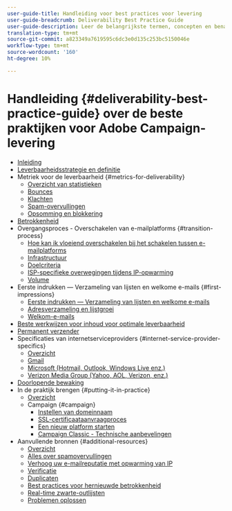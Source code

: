 ```yaml
---
user-guide-title: Handleiding voor best practices voor levering
user-guide-breadcrumb: Deliverability Best Practice Guide
user-guide-description: Leer de belangrijkste termen, concepten en benaderingen van de leverbaarheid om u in staat te stellen uw marketingprogramma te laten slagen.
translation-type: tm+mt
source-git-commit: a823349a7619595c6dc3e0d135c253bc5150046e
workflow-type: tm+mt
source-wordcount: '160'
ht-degree: 10%

---
```



# Handleiding {#deliverability-best-practice-guide} over de beste praktijken voor Adobe Campaign-levering

+ [Inleiding](/help/introduction.md)
+ [Leverbaarheidsstrategie en definitie](/help/deliverability-strategy-and-definition.md)
+ Metriek voor de leverbaarheid {#metrics-for-deliverability}
   + [Overzicht van statistieken](/help/metrics/metrics-overview.md)
   + [Bounces](/help/metrics/bounces.md)
   + [Klachten](/help/metrics/complaints.md)
   + [Spam-overvullingen](/help/metrics/spam-traps.md)
   + [Opsomming en blokkering](/help/metrics/bulking-and-blocking.md)
+ [Betrokkenheid](/help/engagement.md)
+ Overgangsproces - Overschakelen van e-mailplatforms {#transition-process}
   + [Hoe kan ik vloeiend overschakelen bij het schakelen tussen e-mailplatforms](/help/transition-process/switching-email-platforms.md)
   + [Infrastructuur](/help/transition-process/infrastructure.md)
   + [Doelcriteria](/help/transition-process/targeting-criteria.md)
   + [ISP-specifieke overwegingen tijdens IP-opwarming](/help/transition-process/isp-specific-considerations-during-ip-warming.md)
   + [Volume](/help/transition-process/volume.md)
+ Eerste indrukken — Verzameling van lijsten en welkome e-mails {#first-impressions}
   + [Eerste indrukken — Verzameling van lijsten en welkome e-mails](/help/first-impressions/introduction.md)
   + [Adresverzameling en lijstgroei](/help/first-impressions/address-collection-and-list-growth.md)
   + [Welkom-e-mails](/help/first-impressions/welcome-emails.md)
+ [Beste werkwijzen voor inhoud voor optimale leverbaarheid](/help/content-best-practices-for-optimal-delivery.md)
+ [Permanent verzender](/help/sender-permanence.md)
+ Specificaties van internetserviceproviders {#internet-service-provider-specifics}
   + [Overzicht](/help/internet-service-provider-specifics/overview.md)
   + [Gmail](/help/internet-service-provider-specifics/gmail.md)
   + [Microsoft (Hotmail, Outlook, Windows Live enz.)](/help/internet-service-provider-specifics/microsoft.md)
   + [Verizon Media Group (Yahoo, AOL, Verizon, enz.)](/help/internet-service-provider-specifics/verizon-media-group.md)
+ [Doorlopende bewaking](/help/ongoing-monitoring.md)
+ In de praktijk brengen {#putting-it-in-practice}
   + [Overzicht](/help/putting-it-in-practice/putting-it-in-practice.md)
   + Campaign {#campaign}
      + [Instellen van domeinnaam](/help/putting-it-in-practice/ac-domain-name-setup.md)
      + [SSL-certificaataanvraagproces](/help/putting-it-in-practice/ac-ssl-certificate-request.md)
      + [Een nieuw platform starten](/help/putting-it-in-practice/ac-starting-new-platform.md)
      + [Campaign Classic - Technische aanbevelingen](/help/putting-it-in-practice/acc-technical-recommendations.md)
+ Aanvullende bronnen {#additional-resources}
   + [Overzicht](/help/additional-resources/general-resources.md)
   + [Alles over spamovervullingen](/help/additional-resources/all-about-spam-traps.md)
   + [Verhoog uw e-mailreputatie met opwarming van IP](/help/additional-resources/increase-reputation-with-ip-warming.md)
   + [Verificatie](/help/additional-resources/authentication.md)
   + [Duplicaten](/help/additional-resources/duplicates.md)
   + [Best practices voor hernieuwde betrokkenheid](/help/additional-resources/re-engagement.md)
   + [Real-time zwarte-outlijsten](/help/additional-resources/blocklist-databases.md)
   + [Problemen oplossen](/help/additional-resources/troubleshooting.md)
